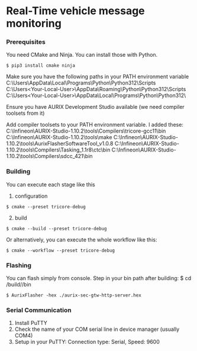 # Real-Time vehicle message monitoring

### Prerequisites

You need CMake and Ninja. You can install those with Python.
```
$ pip3 install cmake ninja
```
Make sure you have the following paths in your PATH environment variable
C:\Users<Your-Local-User>\AppData\Local\Programs\Python\Python312\Scripts\
C:\Users\<Your-Local-User>\AppData\Roaming\Python\Python312\Scripts
C:\Users\<Your-Local-User>\AppData\Local\Programs\Python\Python312\

Ensure you have AURIX Development Studio available (we need compiler toolsets from it)

Add compiler toolsets to your PATH environment variable.
I added these:
C:\Infineon\AURIX-Studio-1.10.2\tools\Compilers\tricore-gcc11\bin
C:\Infineon\AURIX-Studio-1.10.2\tools\make
C:\Infineon\AURIX-Studio-1.10.2\tools\AurixFlasherSoftwareTool_v1.0.8
C:\Infineon\AURIX-Studio-1.10.2\tools\Compilers\Tasking_1.1r8\ctc\bin
C:\Infineon\AURIX-Studio-1.10.2\tools\Compilers\sdcc_421\bin

### Building

You can execute each stage like this

1. configuration
```
$ cmake --preset tricore-debug
```

2. build
```
$ cmake --build --preset tricore-debug
```

Or alternatively, you can execute the whole workflow like this:
```
$ cmake --workflow --preset tricore-debug
```

### Flashing

You can flash simply from console. Step in your bin path after building:
$ cd <project-root>/build/<preset>/bin

```
$ AurixFlasher -hex ./aurix-sec-gtw-http-server.hex
```

### Serial Communication

1. Install PuTTY
2. Check the name of your COM serial line in device manager (usually COM4)
3. Setup in your PuTTY: Connection type: Serial, Speed: 9600

